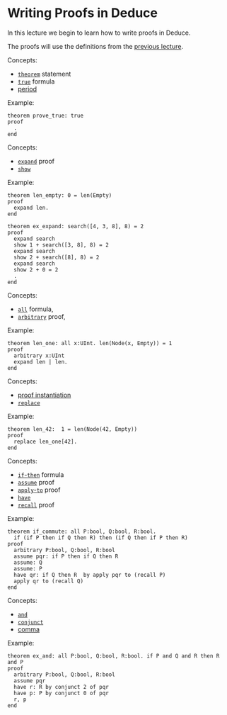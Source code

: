 # Writing Proofs in Deduce

In this lecture we begin to learn how to write proofs in Deduce.

The proofs will use the definitions from the [previous lecture](./DeduceProgramming.pf).

Concepts:
* [`theorem`](https://jsiek.github.io/deduce/pages/reference.html#theorem-statement) statement
* [`true`](https://jsiek.github.io/deduce/pages/reference.html#true-formula) formula
* [period](https://jsiek.github.io/deduce/pages/reference.html#period-proof-of-true)

Example:
```{.deduce^#prove_true}
theorem prove_true: true
proof
  .
end
```


Concepts:
* [`expand`](https://jsiek.github.io/deduce/pages/reference.html#expand-proof) proof
* [`show`](https://jsiek.github.io/deduce/pages/reference.html#show-proof) 

Example:
```{.deduce^#len_empty}
theorem len_empty: 0 = len(Empty)
proof
  expand len.
end
```

```{.deduce^#ex_expand}
theorem ex_expand: search([4, 3, 8], 8) = 2
proof
  expand search
  show 1 + search([3, 8], 8) = 2
  expand search
  show 2 + search([8], 8) = 2
  expand search
  show 2 + 0 = 2
  .
end
```

Concepts:
* [`all`](https://jsiek.github.io/deduce/pages/reference.html#all-universal-quantifier) formula,
* [`arbitrary`](https://jsiek.github.io/deduce/pages/reference.html#arbitrary-forall-introduction) proof,

Example:
```{.deduce^#len_one}
theorem len_one: all x:UInt. len(Node(x, Empty)) = 1
proof
  arbitrary x:UInt
  expand len | len.
end
```

Concepts:
* [proof instantiation](https://jsiek.github.io/deduce/pages/reference.html#instantiation-proof)
* [`replace`](https://jsiek.github.io/deduce/pages/reference.html#replace-proof)

Example:
```{.deduce^#len_42}
theorem len_42:  1 = len(Node(42, Empty))
proof
  replace len_one[42].
end
```

Concepts:
* [`if`-`then`](https://jsiek.github.io/deduce/pages/reference.html#if-then-conditional-formula) formula
* [`assume`](https://jsiek.github.io/deduce/pages/reference.html#assume) proof
* [`apply`-`to`](https://jsiek.github.io/deduce/pages/reference.html#apply-to-proof-modus-ponens) proof
* [`have`](https://jsiek.github.io/deduce/pages/reference.html#have-proof-statement)
* [`recall`](https://jsiek.github.io/deduce/pages/reference.html#recall-proof) proof

Example:
```{.deduce^#if_commute}
theorem if_commute: all P:bool, Q:bool, R:bool.
  if (if P then if Q then R) then (if Q then if P then R)
proof
  arbitrary P:bool, Q:bool, R:bool
  assume pqr: if P then if Q then R
  assume: Q
  assume: P
  have qr: if Q then R  by apply pqr to (recall P)
  apply qr to (recall Q)
end  
```


Concepts:
* [`and`](https://jsiek.github.io/deduce/pages/reference.html#and-logical-conjunction)
* [`conjunct`](https://jsiek.github.io/deduce/pages/reference.html#conjunct)
* [comma](https://jsiek.github.io/deduce/pages/reference.html#comma-logical-and-introduction)

Example:
```{.deduce^#ex_and}
theorem ex_and: all P:bool, Q:bool, R:bool. if P and Q and R then R and P
proof
  arbitrary P:bool, Q:bool, R:bool
  assume pqr
  have r: R by conjunct 2 of pqr
  have p: P by conjunct 0 of pqr
  r, p
end
```


<!--
```{.deduce^file=DeduceIntroProof.pf}
import UInt
import DeduceProgramming
import List

<<prove_true>>
<<len_empty>>
<<ex_expand>>
<<len_one>>
<<len_42>>
<<if_commute>>
<<ex_and>>
```
-->




<!--
Defer to later:

* [`suffices`](https://jsiek.github.io/deduce/pages/reference.html#suffices-proof-statement) proof
* [`evaluate`](https://jsiek.github.io/deduce/pages/reference.html#evaluate-proof) proof.

-->
